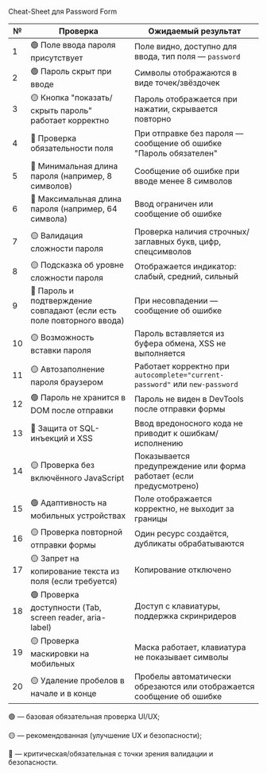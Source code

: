 Cheat-Sheet для Password Form 

| №  | Проверка                                                                                        | Ожидаемый результат                                                                 
|----|------------------------------------------------------------------------------------------------ |----------------------------------------------------------------------------
| 1  | 🟢 Поле ввода пароля присутствует                                                              | Поле видно, доступно для ввода, тип поля — `password`                              
| 2  | 🟢 Пароль скрыт при вводе                                                                      | Символы отображаются в виде точек/звёздочек                                        
| 3  | 🟡 Кнопка "показать/скрыть пароль" работает корректно                                          | Пароль отображается при нажатии, скрывается повторно                              
| 4  | 🔴 Проверка обязательности поля                                                                | При отправке без пароля — сообщение об ошибке "Пароль обязателен"                  
| 5  | 🔴 Минимальная длина пароля (например, 8 символов)                                             | Сообщение об ошибке при вводе менее 8 символов                                     
| 6  | 🔴 Максимальная длина пароля (например, 64 символа)                                            | Ввод ограничен или сообщение об ошибке                                             
| 7  | 🟡 Валидация сложности пароля                                                                  | Проверка наличия строчных/заглавных букв, цифр, спецсимволов                      
| 8  | 🟡 Подсказка об уровне сложности пароля                                                        | Отображается индикатор: слабый, средний, сильный                                   
| 9  | 🔴 Пароль и подтверждение совпадают (если есть поле повторного ввода)                          | При несовпадении — сообщение об ошибке                                             
| 10 | 🟡 Возможность вставки пароля                                                                  | Пароль вставляется из буфера обмена, XSS не выполняется                            
| 11 | 🟡 Автозаполнение пароля браузером                                                             | Работает корректно при `autocomplete="current-password"` или `new-password`        
| 12 | 🟢 Пароль не хранится в DOM после отправки                                                     | Пароль не виден в DevTools после отправки формы                                    
| 13 | 🔴 Защита от SQL-инъекций и XSS                                                                | Ввод вредоносного кода не приводит к ошибкам/исполнению                            
| 14 | 🟡 Проверка без включённого JavaScript                                                         | Показывается предупреждение или форма работает (если предусмотрено)                
| 15 | 🟢 Адаптивность на мобильных устройствах                                                       | Поле отображается корректно, не выходит за границы                                
| 16 | 🟡 Проверка повторной отправки формы                                                           | Один ресурс создаётся, дубликаты обрабатываются                                    
| 17 | 🟡 Запрет на копирование текста из поля (если требуется)                                       | Копирование отключено                                                              
| 18 | 🟢 Проверка доступности (Tab, screen reader, aria-label)                                       | Доступ с клавиатуры, поддержка скринридеров                                        
| 19 | 🟡 Проверка маскировки на мобильных                                                            | Маска работает, клавиатура не показывает символы                                   
| 20 | 🟡 Удаление пробелов в начале и в конце                                                        | Пробелы автоматически обрезаются или отображается сообщение об ошибке     

🟢 — базовая обязательная проверка UI/UX;

🟡 — рекомендованная (улучшение UX и безопасности);

🔴 — критическая/обязательная с точки зрения валидации и безопасности.        
